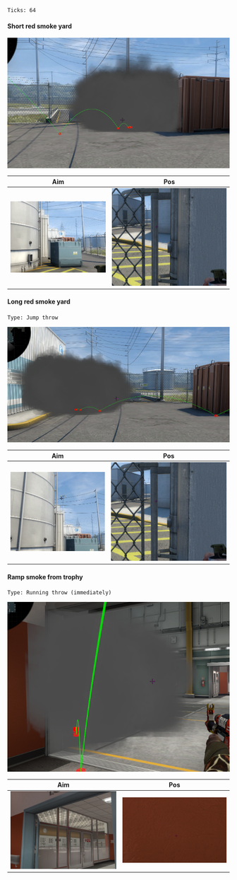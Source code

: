 ```
Ticks: 64
```

#### Short red smoke yard

![](nuke-result-yard-short-red.png)

| Aim| Pos |
|----|-----|
| ![](nuke-aim-yard-short-red.png) | ![](nuke-pos-yard-smoke-red.png) |

#### Long red smoke yard

```
Type: Jump throw
```

![](nuke-result-yard-long-red.png)

| Aim| Pos |
|----|-----|
| ![](nuke-aim-yard-long-red.png) | ![](nuke-pos-yard-smoke-red.png) |

#### Ramp smoke from trophy

```
Type: Running throw (immediately)
```

![](nuke-result-ramp-smoke-from-trophy.png)

| Aim| Pos |
|----|-----|
| ![](nuke-aim-ramp-smoke-from-trophy.png) | ![](nuke-pos-ramp-smoke-from-trophy.png) |